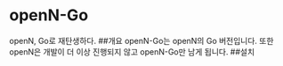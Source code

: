 # openN-Go
openN, Go로 재탄생하다.
##개요
openN-Go는 openN의 Go 버전입니다. 또한 openN은 개발이 더 이상 진행되지 않고 openN-Go만 남게 됩니다.
##설치